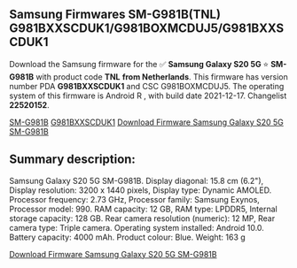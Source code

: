 <h2>Samsung Firmwares SM-G981B(TNL) G981BXXSCDUK1/G981BOXMCDUJ5/G981BXXSCDUK1</h2>
Download the Samsung firmware for the ✅ <strong>Samsung Galaxy S20 5G </strong> ⭐ <strong>SM-G981B</strong> with product code <strong>TNL</strong> <strong> from Netherlands</strong>. This firmware has version number PDA <strong>G981BXXSCDUK1</strong> and CSC G981BOXMCDUJ5. The operating system of this firmware is Android R , with build date 2021-12-17. Changelist <strong>22520152</strong>.


[SM-G981B](https://samfirm.shop/samsung/model/SM-G981B)
[G981BXXSCDUK1](https://samfirm.shop/samsung/pda/G981BXXSCDUK1)
[Download Firmware Samsung Galaxy S20 5G SM-G981B](https://samfirm.shop/samsung/firmware/483351)
<h2>Summary description:</h2>
<p>Samsung Galaxy S20 5G SM-G981B. Display diagonal: 15.8 cm (6.2"), Display resolution: 3200 x 1440 pixels, Display type: Dynamic AMOLED. Processor frequency: 2.73 GHz, Processor family: Samsung Exynos, Processor model: 990. RAM capacity: 12 GB, RAM type: LPDDR5, Internal storage capacity: 128 GB. Rear camera resolution (numeric): 12 MP, Rear camera type: Triple camera. Operating system installed: Android 10.0. Battery capacity: 4000 mAh. Product colour: Blue. Weight: 163 g</p>


[Download Firmware Samsung Galaxy S20 5G SM-G981B](https://samfirm.shop/samsung/firmware/483351)
